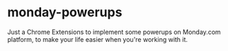 # monday-powerups

Just a Chrome Extensions to implement some powerups on Monday.com platform, to make your life easier when you're working with it.
